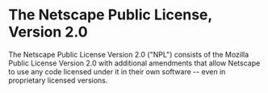# The Netscape Public License, Version 2.0

The Netscape Public License Version 2.0 ("NPL") consists of the Mozilla Public License Version 2.0 with additional amendments that allow Netscape to use any code licensed under it in their own software -- even in proprietary licensed versions.
